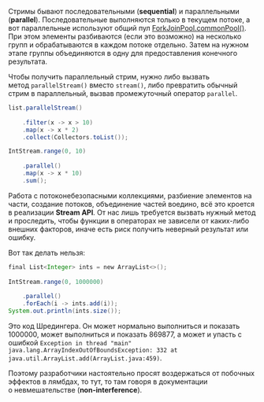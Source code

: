 Стримы бывают последовательными (**sequential**) и параллельными (**parallel**). Последовательные выполняются только в текущем потоке, а вот параллельные используют общий пул [ForkJoinPool.commonPool()](https://docs.oracle.com/javase/8/docs/api/java/util/concurrent/ForkJoinPool.html#commonPool--). При этом элементы разбиваются (если это возможно) на несколько групп и обрабатываются в каждом потоке отдельно. Затем на нужном этапе группы объединяются в одну для предоставления конечного результата.  
  
Чтобы получить параллельный стрим, нужно либо вызвать метод `parallelStream()` вместо `stream()`, либо превратить обычный стрим в параллельный, вызвав промежуточный оператор `parallel`.  

```java
list.parallelStream()
   
    .filter(x -> x > 10)
    .map(x -> x * 2)
    .collect(Collectors.toList());

IntStream.range(0, 10)
   
    .parallel()
    .map(x -> x * 10)
    .sum();
```

  
Работа с потоконебезопасными коллекциями, разбиение элементов на части, создание потоков, объединение частей воедино, всё это кроется в реализации **Stream API**. От нас лишь требуется вызвать нужный метод и проследить, чтобы функции в операторах не зависели от каких-либо внешних факторов, иначе есть риск получить неверный результат или ошибку.  
  
Вот так делать нельзя:  

```java
final List<Integer> ints = new ArrayList<>();
   
IntStream.range(0, 1000000)
   
    .parallel()
    .forEach(i -> ints.add(i));
System.out.println(ints.size());
```

Это код Шредингера. Он может нормально выполниться и показать 1000000, может выполниться и показать 869877, а может и упасть с ошибкой
`Exception in thread "main" java.lang.ArrayIndexOutOfBoundsException: 332 at java.util.ArrayList.add(ArrayList.java:459)`.  
  
Поэтому разработчики настоятельно просят воздержаться от побочных эффектов в лямбдах, то тут, то там говоря в документации о невмешательстве (**non-interference**).